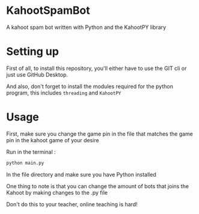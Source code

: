 # KahootSpamBot
A kahoot spam bot written with Python and the KahootPY library


# Setting up

First of all, to install this repository, you'll either have to use the GIT cli or just use GitHub Desktop.

And also, don't forget to install the modules required for the python program, this includes `threading` and `KahootPY`

# Usage

First, make sure you change the game pin in the file that matches the game pin in the kahoot game of your desire

Run in the terminal :
```bash
python main.py
```
In the file directory and make sure you have Python installed

One thing to note is that you can change the amount of bots that joins the Kahoot by making changes to the .py file

Don't do this to your teacher, online teaching is hard!
